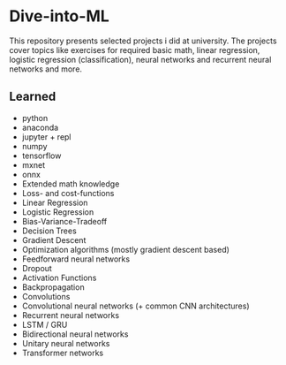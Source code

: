 # Dive-into-ML
This repository presents selected projects i did at university. The projects cover topics like exercises for required basic math, linear regression, logistic regression (classification), neural networks and recurrent neural networks and more.

## Learned
- python
- anaconda
- jupyter + repl
- numpy
- tensorflow
- mxnet
- onnx
- Extended math knowledge
- Loss- and cost-functions
- Linear Regression
- Logistic Regression
- Bias-Variance-Tradeoff
- Decision Trees
- Gradient Descent
- Optimization algorithms (mostly gradient descent based)
- Feedforward neural networks
- Dropout
- Activation Functions
- Backpropagation
- Convolutions
- Convolutional neural networks (+ common CNN architectures)
- Recurrent neural networks
- LSTM / GRU
- Bidirectional neural networks
- Unitary neural networks
- Transformer networks